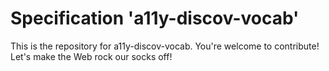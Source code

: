 
# Specification 'a11y-discov-vocab'

This is the repository for a11y-discov-vocab. You're welcome to contribute! Let's make the Web rock our socks
off!
